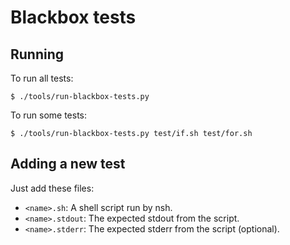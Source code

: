 Blackbox tests
==============

## Running
To run all tests:
```
$ ./tools/run-blackbox-tests.py
```

To run some tests:
```
$ ./tools/run-blackbox-tests.py test/if.sh test/for.sh
```

## Adding a new test
Just add these files:
- `<name>.sh`: A shell script run by nsh.
- `<name>.stdout`: The expected stdout from the script.
- `<name>.stderr`: The expected stderr from the script (optional).
